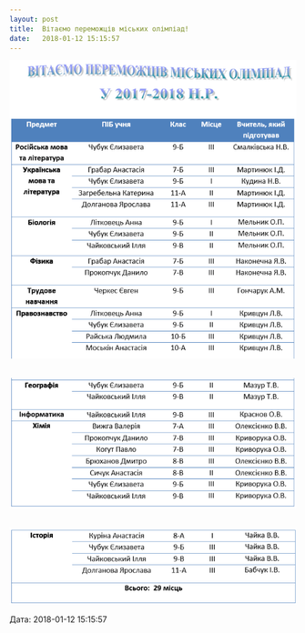 ```yaml
---
layout: post
title:  Вітаємо переможців міських олімпіад!
date:   2018-01-12 15:15:57
---
```

![](/assets/tiger-1515762888.png)

 ![](/assets/tiger-1515762916.png)

 ![](/assets/tiger-1515762940.png)

  
Дата: 2018-01-12 15:15:57